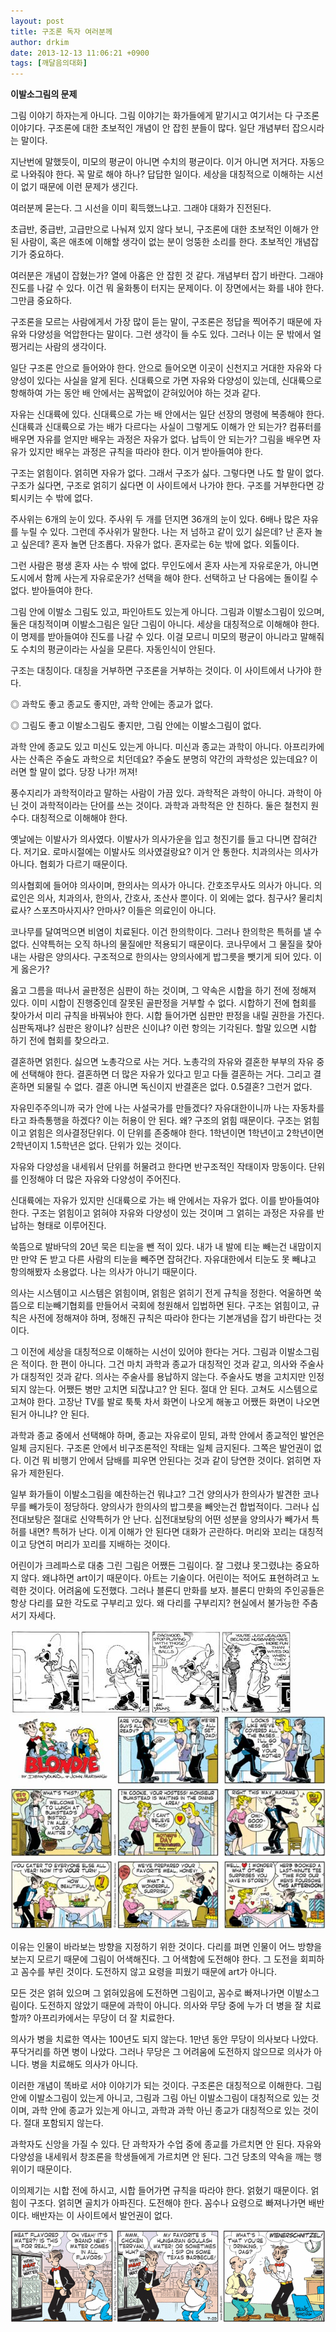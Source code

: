 ```yaml
---
layout: post
title: 구조론 독자 여러분께
author: drkim
date: 2013-12-13 11:06:21 +0900
tags: [깨달음의대화]
---
```

**이발소그림의 문제**

  


그림 이야기 하자는게 아니다. 그림 이야기는 화가들에게 맡기시고 여기서는 다 구조론 이야기다. 구조론에 대한 초보적인 개념이 안 잡힌 분들이 많다. 일단 개념부터 잡으시라는 말이다. 

  


지난번에 말했듯이, 미모의 평균이 아니면 수치의 평균이다. 이거 아니면 저거다. 자동으로 나와줘야 한다. 꼭 말로 해야 하나? 답답한 일이다. 세상을 대칭적으로 이해하는 시선이 없기 때문에 이런 문제가 생긴다.

  


여러분께 묻는다. 그 시선을 이미 획득했느냐고. 그래야 대화가 진전된다.

  


초급반, 중급반, 고급만으로 나눠져 있지 않다 보니, 구조론에 대한 초보적인 이해가 안 된 사람이, 혹은 애초에 이해할 생각이 없는 분이 엉뚱한 소리를 한다. 초보적인 개념잡기가 중요하다.

  


여러분은 개념이 잡혔는가? 열에 아홉은 안 잡힌 것 같다. 개념부터 잡기 바란다. 그래야 진도를 나갈 수 있다. 이건 뭐 울화통이 터지는 문제이다. 이 장면에서는 화를 내야 한다. 그만큼 중요하다.

  


구조론을 모르는 사람에게서 가장 많이 듣는 말이, 구조론은 정답을 찍어주기 때문에 자유와 다양성을 억압한다는 말이다. 그런 생각이 들 수도 있다. 그러나 이는 문 밖에서 얼쩡거리는 사람의 생각이다. 

  


일단 구조론 안으로 들어와야 한다. 안으로 들어오면 이곳이 신천지고 거대한 자유와 다양성이 있다는 사실을 알게 된다. 신대륙으로 가면 자유와 다양성이 있는데, 신대륙으로 항해하여 가는 동안 배 안에서는 꼼짝없이 갇혀있어야 하는 것과 같다.

  


자유는 신대륙에 있다. 신대륙으로 가는 배 안에서는 일단 선장의 명령에 복종해야 한다. 신대륙과 신대륙으로 가는 배가 다르다는 사실이 그렇게도 이해가 안 되는가? 컴퓨터를 배우면 자유를 얻지만 배우는 과정은 자유가 없다. 납득이 안 되는가? 그림을 배우면 자유가 있지만 배우는 과정은 규칙을 따라야 한다. 이거 받아들여야 한다. 

  


구조는 얽힘이다. 얽히면 자유가 없다. 그래서 구조가 싫다. 그렇다면 나도 할 말이 없다. 구조가 싫다면, 구조로 얽히기 싫다면 이 사이트에서 나가야 한다. 구조를 거부한다면 강퇴시키는 수 밖에 없다. 

  


주사위는 6개의 눈이 있다. 주사위 두 개를 던지면 36개의 눈이 있다. 6배나 많은 자유를 누릴 수 있다. 그런데 주사위가 말한다. 나는 저 넘하고 같이 있기 싫은데? 난 혼자 놀고 싶은데? 혼자 놀면 단조롭다. 자유가 없다. 혼자로는 6눈 밖에 없다. 외톨이다. 

  


그런 사람은 평생 혼자 사는 수 밖에 없다. 무인도에서 혼자 사는게 자유로운가, 아니면 도시에서 함께 사는게 자유로운가? 선택을 해야 한다. 선택하고 난 다음에는 돌이킬 수 없다. 받아들여야 한다. 

  


그림 안에 이발소 그림도 있고, 파인아트도 있는게 아니다. 그림과 이발소그림이 있으며, 둘은 대칭적이며 이발소그림은 일단 그림이 아니다. 세상을 대칭적으로 이해해야 한다. 이 명제를 받아들여야 진도를 나갈 수 있다. 이걸 모르니 미모의 평균이 아니라고 말해줘도 수치의 평균이라는 사실을 모른다. 자동인식이 안된다.

  


구조는 대칭이다. 대칭을 거부하면 구조론을 거부하는 것이다. 이 사이트에서 나가야 한다. 

  


◎ 과학도 좋고 종교도 좋지만, 과학 안에는 종교가 없다.

◎ 그림도 좋고 이발소그림도 좋지만, 그림 안에는 이발소그림이 없다. 

  


과학 안에 종교도 있고 미신도 있는게 아니다. 미신과 종교는 과학이 아니다. 아프리카에 사는 산족은 주술도 과학으로 치던데요? 주술도 분명히 약간의 과학성은 있는데요? 이러면 할 말이 없다. 당장 나가! 꺼져! 

  


풍수지리가 과학적이라고 말하는 사람이 가끔 있다. 과학적은 과학이 아니다. 과학이 아닌 것이 과학적이라는 단어를 쓰는 것이다. 과학과 과학적은 안 친하다. 둘은 철천지 원수다. 대칭적으로 이해해야 한다. 

  


옛날에는 이발사가 의사였다. 이발사가 의사가운을 입고 청진기를 들고 다니면 잡혀간다. 저기요. 로마시절에는 이발사도 의사였걸랑요? 이거 안 통한다. 치과의사는 의사가 아니다. 협회가 다르기 때문이다. 

  


의사협회에 들어야 의사이며, 한의사는 의사가 아니다. 간호조무사도 의사가 아니다. 의료인은 의사, 치과의사, 한의사, 간호사, 조산사 뿐이다. 이 외에는 없다. 침구사? 물리치료사? 스포츠마사지사? 안마사? 이들은 의료인이 아니다. 

  


코나무를 달여먹으면 비염이 치료된다. 이건 한의학이다. 그러나 한의학은 특허를 낼 수 없다. 신약특허는 오직 하나의 물질에만 적용되기 때문이다. 코나무에서 그 물질을 찾아내는 사람은 양의사다. 구조적으로 한의사는 양의사에게 밥그릇을 뺏기게 되어 있다. 이게 옳은가? 

  


옳고 그름을 떠나서 골판정은 심판이 하는 것이며, 그 약속은 시합을 하기 전에 정해져 있다. 이미 시합이 진행중인데 잘못된 골판정을 거부할 수 없다. 시합하기 전에 협회를 찾아가서 미리 규칙을 바꿔놔야 한다. 시합 들어가면 심판만 판정을 내릴 권한을 가진다. 심판독재냐? 심판은 왕이냐? 심판은 신이냐? 이런 항의는 기각된다. 할말 있으면 시합 하기 전에 협회를 찾으라고.

  


결혼하면 얽힌다. 싫으면 노총각으로 사는 거다. 노총각의 자유와 결혼한 부부의 자유 중에 선택해야 한다. 결혼하면 더 많은 자유가 있다고 믿고 다들 결혼하는 거다. 그리고 결혼하면 되물릴 수 없다. 결혼 아니면 독신이지 반결혼은 없다. 0.5결혼? 그런거 없다. 

  


자유민주주의니까 국가 안에 나는 사설국가를 만들겠다? 자유대한이니까 나는 자동차를 타고 좌측통행을 하겠다? 이는 허용이 안 된다. 왜? 구조의 얽힘 때문이다. 구조는 얽힘이고 얽힘은 의사결정단위다. 이 단위를 존중해야 한다. 1학년이면 1학년이고 2학년이면 2학년이지 1.5학년은 없다. 단위가 있는 것이다. 

  


자유와 다양성을 내세워서 단위를 허물려고 한다면 반구조적인 작태이자 망동이다. 단위를 인정해야 더 많은 자유와 다양성이 주어진다. 

  


신대륙에는 자유가 있지만 신대륙으로 가는 배 안에서는 자유가 없다. 이를 받아들여야 한다. 구조는 얽힘이고 얽혀야 자유와 다양성이 있는 것이며 그 얽히는 과정은 자유를 반납하는 형태로 이루어진다.

  


쑥뜸으로 발바닥의 20년 묵은 티눈을 뺀 적이 있다. 내가 내 발에 티눈 빼는건 내맘이지만 만약 돈 받고 다른 사람의 티눈을 빼주면 잡혀간다. 자유대한에서 티눈도 못 빼냐고 항의해봤자 소용없다. 나는 의사가 아니기 때문이다. 

  


의사는 시스템이고 시스템은 얽힘이며, 얽힘은 얽히기 전게 규칙을 정한다. 억울하면 쑥뜸으로 티눈빼기협회를 만들어서 국회에 청원해서 입법하면 된다. 구조는 얽힘이고, 규칙은 사전에 정해져야 하며, 정해진 규칙은 따라야 한다는 기본개념을 잡기 바란다는 것이다. 

  


그 이전에 세상을 대칭적으로 이해하는 시선이 있어야 한다는 거다. 그림과 이발소그림은 적이다. 한 편이 아니다. 그건 마치 과학과 종교가 대칭적인 것과 같고, 의사와 주술사가 대칭적인 것과 같다. 의사는 주술사를 용납하지 않는다. 주술사도 병을 고치지만 인정되지 않는다. 어쨌든 병만 고치면 되잖냐고? 안 된다. 절대 안 된다. 고쳐도 시스템으로 고쳐야 한다. 고장난 TV를 발로 툭툭 차서 화면이 나오게 해놓고 어쨌든 화면이 나오면 된거 아니냐? 안 된다. 

  


과학과 종교 중에서 선택해야 하며, 종교는 자유로이 믿되, 과학 안에서 종교적인 발언은 일체 금지된다. 구조론 안에서 비구조론적인 작태는 일체 금지된다. 그쪽은 발언권이 없다. 이건 뭐 비행기 안에서 담배를 피우면 안된다는 것과 같이 당연한 것이다. 얽히면 자유가 제한된다. 

  


일부 화가들이 이발소그림을 예찬하는건 뭐냐고? 그건 양의사가 한의사가 발견한 코나무를 빼가듯이 정당하다. 양의사가 한의사의 밥그릇을 빼앗는건 합법적이다. 그러나 십전대보탕은 절대로 신약특허가 안 난다. 십전대보탕의 어떤 성분을 양의사가 빼가서 특허를 내면? 특허가 난다. 이게 이해가 안 된다면 대화가 곤란하다. 머리와 꼬리는 대칭적이고 당연히 머리가 꼬리를 지배하는 것이다. 

  


어린이가 크레파스로 대충 그린 그림은 어쨌든 그림이다. 잘 그렸냐 못그렸냐는 중요하지 않다. 왜냐하면 art이기 때문이다. 아트는 기술이다. 어린이는 적어도 표현하려고 노력한 것이다. 어려움에 도전했다. 그러나 블론디 만화를 보자. 블론디 만화의 주인공들은 항상 다리를 묘한 각도로 구부리고 있다. 왜 다리를 구부리지? 현실에서 불가능한 주춤서기 자세다.

  



![](/files/attach/images/198/397/423/blondie_10.jpg)![](/files/attach/images/198/397/423/die.jpg)   


  


이유는 인물이 바라보는 방향을 지정하기 위한 것이다. 다리를 펴면 인물이 어느 방향을 보는지 모르기 때문에 그림이 어색해진다. 그 어색함에 도전해야 한다. 그 도전을 회피하고 꼼수를 부린 것이다. 도전하지 않고 요령을 피웠기 때문에 art가 아니다.

  


모든 것은 얽혀 있으며 그 얽혀있음에 도전하면 그림이고, 꼼수로 빠져나가면 이발소그림이다. 도전하지 않았기 때문에 과학이 아니다. 의사와 무당 중에 누가 더 병을 잘 치료할까? 아프리카에서는 무당이 더 잘 치료한다. 

  


의사가 병을 치료한 역사는 100년도 되지 않는다. 1만년 동안 무당이 의사보다 나았다. 푸닥거리를 하면 병이 나았다. 그러나 무당은 그 어려움에 도전하지 않으므로 의사가 아니다. 병을 치료해도 의사가 아니다. 

  


이러한 개념이 똑바로 서야 이야기가 되는 것이다. 구조론은 대칭적으로 이해한다. 그림 안에 이발소그림이 있는게 아니고, 그림과 그림 아닌 이발소그림이 대칭적으로 있는 것이며, 과학 안에 종교가 있는게 아니고, 과학과 과학 아닌 종교가 대칭적으로 있는 것이다. 절대 포함되지 않는다. 

  


과학자도 신앙을 가질 수 있다. 단 과학자가 수업 중에 종교를 가르치면 안 된다. 자유와 다양성을 내세워서 창조론을 학생들에게 가르치면 안 된다. 그건 당초의 약속을 깨는 행위이기 때문이다.

  


이의제기는 시합 전에 하시고, 시합 들어가면 규칙을 따라야 한다. 얽혔기 때문이다. 얽힘이 구조다. 얽히면 골치가 아파진다. 도전해야 한다. 꼼수나 요령으로 빠져나가면 배반이다. 배반자는 이 사이트에서 발언권이 없다. 

  



![](/files/attach/images/198/397/423/mea.gif)